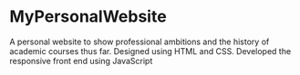 # MyPersonalWebsite
A personal website to show professional ambitions and the history of academic courses
thus far. Designed using HTML and CSS. Developed the responsive front end using JavaScript
